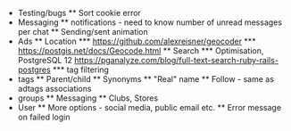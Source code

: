 * Testing/bugs
** Sort cookie error
* Messaging
** notifications - need to know number of unread messages per chat
** Sending/sent animation
* Ads
** Location
*** https://github.com/alexreisner/geocoder
*** https://postgis.net/docs/Geocode.html
** Search
*** Optimisation, PostgreSQL 12 https://pganalyze.com/blog/full-text-search-ruby-rails-postgres
*** tag filtering
* tags
** Parent/child
** Synonyms
** "Real" name
** Follow - same as adtags associations
* groups
** Messaging
** Clubs, Stores
* User
** More options - social media, public email etc.
** Error message on failed login
